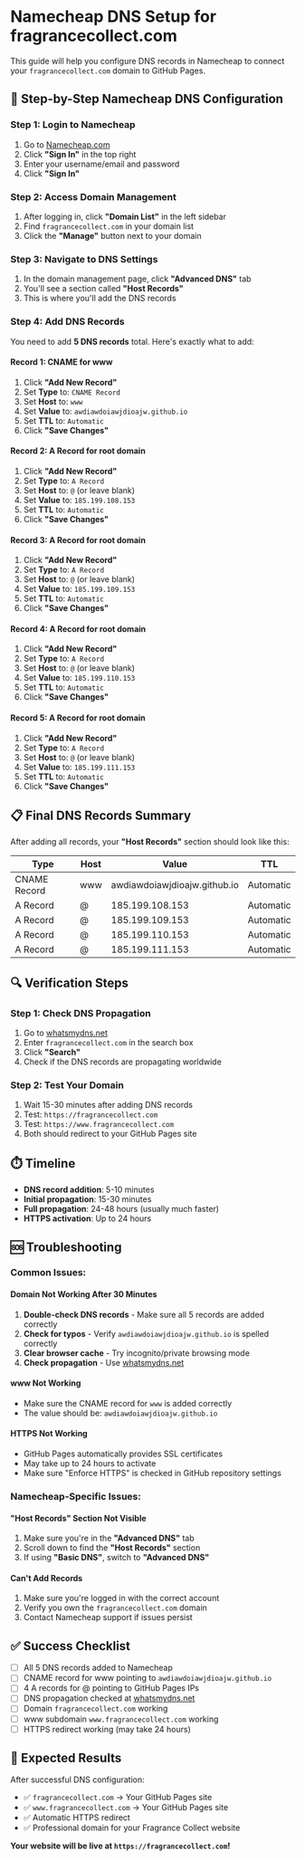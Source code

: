 # Namecheap DNS Setup for fragrancecollect.com

This guide will help you configure DNS records in Namecheap to connect your `fragrancecollect.com` domain to GitHub Pages.

## 🚀 **Step-by-Step Namecheap DNS Configuration**

### **Step 1: Login to Namecheap**

1. Go to [Namecheap.com](https://namecheap.com)
2. Click **"Sign In"** in the top right
3. Enter your username/email and password
4. Click **"Sign In"**

### **Step 2: Access Domain Management**

1. After logging in, click **"Domain List"** in the left sidebar
2. Find `fragrancecollect.com` in your domain list
3. Click the **"Manage"** button next to your domain

### **Step 3: Navigate to DNS Settings**

1. In the domain management page, click **"Advanced DNS"** tab
2. You'll see a section called **"Host Records"**
3. This is where you'll add the DNS records

### **Step 4: Add DNS Records**

You need to add **5 DNS records** total. Here's exactly what to add:

#### **Record 1: CNAME for www**
1. Click **"Add New Record"**
2. Set **Type** to: `CNAME Record`
3. Set **Host** to: `www`
4. Set **Value** to: `awdiawdoiawjdioajw.github.io`
5. Set **TTL** to: `Automatic`
6. Click **"Save Changes"**

#### **Record 2: A Record for root domain**
1. Click **"Add New Record"**
2. Set **Type** to: `A Record`
3. Set **Host** to: `@` (or leave blank)
4. Set **Value** to: `185.199.108.153`
5. Set **TTL** to: `Automatic`
6. Click **"Save Changes"**

#### **Record 3: A Record for root domain**
1. Click **"Add New Record"**
2. Set **Type** to: `A Record`
3. Set **Host** to: `@` (or leave blank)
4. Set **Value** to: `185.199.109.153`
5. Set **TTL** to: `Automatic`
6. Click **"Save Changes"**

#### **Record 4: A Record for root domain**
1. Click **"Add New Record"**
2. Set **Type** to: `A Record`
3. Set **Host** to: `@` (or leave blank)
4. Set **Value** to: `185.199.110.153`
5. Set **TTL** to: `Automatic`
6. Click **"Save Changes"**

#### **Record 5: A Record for root domain**
1. Click **"Add New Record"**
2. Set **Type** to: `A Record`
3. Set **Host** to: `@` (or leave blank)
4. Set **Value** to: `185.199.111.153`
5. Set **TTL** to: `Automatic`
6. Click **"Save Changes"**

## 📋 **Final DNS Records Summary**

After adding all records, your **"Host Records"** section should look like this:

| Type | Host | Value | TTL |
|------|------|-------|-----|
| CNAME Record | www | awdiawdoiawjdioajw.github.io | Automatic |
| A Record | @ | 185.199.108.153 | Automatic |
| A Record | @ | 185.199.109.153 | Automatic |
| A Record | @ | 185.199.110.153 | Automatic |
| A Record | @ | 185.199.111.153 | Automatic |

## 🔍 **Verification Steps**

### **Step 1: Check DNS Propagation**
1. Go to [whatsmydns.net](https://whatsmydns.net)
2. Enter `fragrancecollect.com` in the search box
3. Click **"Search"**
4. Check if the DNS records are propagating worldwide

### **Step 2: Test Your Domain**
1. Wait 15-30 minutes after adding DNS records
2. Test: `https://fragrancecollect.com`
3. Test: `https://www.fragrancecollect.com`
4. Both should redirect to your GitHub Pages site

## ⏱️ **Timeline**

- **DNS record addition**: 5-10 minutes
- **Initial propagation**: 15-30 minutes
- **Full propagation**: 24-48 hours (usually much faster)
- **HTTPS activation**: Up to 24 hours

## 🆘 **Troubleshooting**

### **Common Issues:**

#### **Domain Not Working After 30 Minutes**
1. **Double-check DNS records** - Make sure all 5 records are added correctly
2. **Check for typos** - Verify `awdiawdoiawjdioajw.github.io` is spelled correctly
3. **Clear browser cache** - Try incognito/private browsing mode
4. **Check propagation** - Use [whatsmydns.net](https://whatsmydns.net)

#### **www Not Working**
- Make sure the CNAME record for `www` is added correctly
- The value should be: `awdiawdoiawjdioajw.github.io`

#### **HTTPS Not Working**
- GitHub Pages automatically provides SSL certificates
- May take up to 24 hours to activate
- Make sure "Enforce HTTPS" is checked in GitHub repository settings

### **Namecheap-Specific Issues:**

#### **"Host Records" Section Not Visible**
1. Make sure you're in the **"Advanced DNS"** tab
2. Scroll down to find the **"Host Records"** section
3. If using **"Basic DNS"**, switch to **"Advanced DNS"**

#### **Can't Add Records**
1. Make sure you're logged in with the correct account
2. Verify you own the `fragrancecollect.com` domain
3. Contact Namecheap support if issues persist

## ✅ **Success Checklist**

- [ ] All 5 DNS records added to Namecheap
- [ ] CNAME record for www pointing to `awdiawdoiawjdioajw.github.io`
- [ ] 4 A records for @ pointing to GitHub Pages IPs
- [ ] DNS propagation checked at [whatsmydns.net](https://whatsmydns.net)
- [ ] Domain `fragrancecollect.com` working
- [ ] www subdomain `www.fragrancecollect.com` working
- [ ] HTTPS redirect working (may take 24 hours)

## 🎯 **Expected Results**

After successful DNS configuration:
- ✅ `fragrancecollect.com` → Your GitHub Pages site
- ✅ `www.fragrancecollect.com` → Your GitHub Pages site
- ✅ Automatic HTTPS redirect
- ✅ Professional domain for your Fragrance Collect website

**Your website will be live at `https://fragrancecollect.com`!** 
